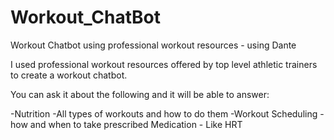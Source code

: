 # Workout_ChatBot
Workout Chatbot using professional workout resources - using Dante

I used professional workout resources offered by top level athletic trainers to create a workout chatbot. 

You can ask it about the following and it will be able to answer:

-Nutrition
-All types of workouts and how to do them
-Workout Scheduling
-how and when to take prescribed Medication - Like HRT



